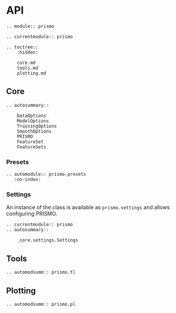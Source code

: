 # API

```{eval-rst}
.. module:: prismo
```

```{eval-rst}
.. currentmodule:: prismo

.. toctree::
    :hidden:

    core.md
    tools.md
    plotting.md
```

## Core

```{eval-rst}
.. autosummary::

    DataOptions
    ModelOptions
    TrainingOptions
    SmoothOptions
    PRISMO
    FeatureSet
    FeatureSets
```

### Presets

```{eval-rst}
.. automodule:: prismo.presets
   :no-index:
```

### Settings

An instance of the [](#_core.settings.Settings) class is available as `prismo.settings` and allows configuring PRISMO.

```{eval-rst}
.. currentmodule:: prismo
.. autosummary::

    _core.settings.Settings
```

## Tools

```{eval-rst}
.. automodsumm:: prismo.tl
```

## Plotting

```{eval-rst}
.. automodsumm:: prismo.pl
```
